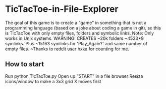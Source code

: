 TicTacToe-in-File-Explorer
==========================

The goal of this game is to create a "game" in something that is not a programming language (based on a joke about coding a game in git), so this is TicTacToe with only empty files, folders and symbolic links. 
Note: Only works in Unix systems. 
WARNING: CREATES ~20k folders ~4523*9 symlinks. Plus ~15163 symlinks for 'Play_Again?' and same number of empty files. 
~Thanks to reddit user hxka for counting for me.

How to start
------------
Run python TicTacToe.py
Open up "START" in a file browser
Resize icons/window to make a 3x3 grid
X moves first
